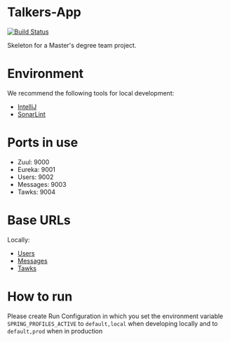 # Talkers-App

[![Build Status](https://jenkins.rubenjg.com/buildStatus/icon?job=Talkers-App)](https://jenkins.rubenjg.com/job/Talkers-App/)

Skeleton for a Master's degree team project.

# Environment

We recommend the following tools for local development:
* [IntelliJ](https://www.jetbrains.com/idea/download/#section=windows) 
* [SonarLint](https://www.sonarlint.org/intellij/)

# Ports in use

* Zuul: 9000
* Eureka: 9001
* Users: 9002
* Messages: 9003
* Tawks: 9004

# Base URLs

Locally:

* [Users](http://localhost:9000/api/v1/users/hello)
* [Messages](http://localhost:9000/api/v1/messages/hello)
* [Tawks](http://localhost:9000/api/v1/tawks/hello)

# How to run

Please create Run Configuration in which you set the environment variable 
`SPRING_PROFILES_ACTIVE` to `default,local` when developing locally and to
`default,prod` when in production

